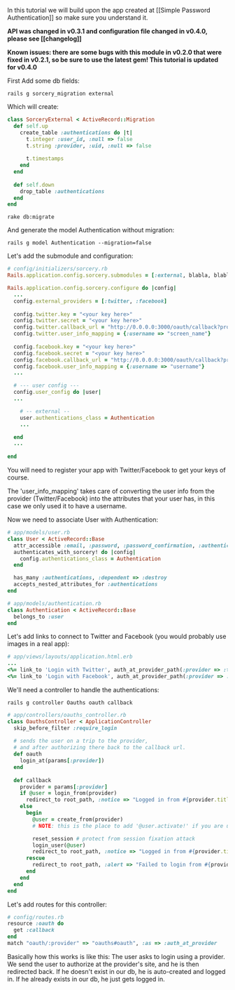 In this tutorial we will build upon the app created at [[Simple Password Authentication]] so make sure you understand it.

**API was changed in v0.3.1 and configuration file changed in v0.4.0, please see [[changelog]]**

**Known issues: there are some bugs with this module in v0.2.0 that were fixed in v0.2.1, so be sure to use the latest gem! This tutorial is updated for v0.4.0**

First Add some db fields:

    rails g sorcery_migration external


Which will create:

```ruby
class SorceryExternal < ActiveRecord::Migration
  def self.up
    create_table :authentications do |t|
      t.integer :user_id, :null => false
      t.string :provider, :uid, :null => false
    
      t.timestamps
    end
  end
    
  def self.down
    drop_table :authentications
  end
end
```

    rake db:migrate

And generate the model Authentication without migration:

    rails g model Authentication --migration=false

Let's add the submodule and configuration:

```ruby
# config/initializers/sorcery.rb
Rails.application.config.sorcery.submodules = [:external, blabla, blablu, ...]

Rails.application.config.sorcery.configure do |config|
  ...
  config.external_providers = [:twitter, :facebook]
      
  config.twitter.key = "<your key here>"
  config.twitter.secret = "<your key here>"
  config.twitter.callback_url = "http://0.0.0.0:3000/oauth/callback?provider=twitter"
  config.twitter.user_info_mapping = {:username => "screen_name"}
      
  config.facebook.key = "<your key here>"
  config.facebook.secret = "<your key here>"
  config.facebook.callback_url = "http://0.0.0.0:3000/oauth/callback?provider=facebook"
  config.facebook.user_info_mapping = {:username => "username"}
  ...

  # --- user config ---
  config.user_config do |user|
  ...

    # -- external --
    user.authentications_class = Authentication
    ...

  end
  ...
   
end
```

You will need to register your app with Twitter/Facebook to get your keys of course.

The 'user_info_mapping' takes care of converting the user info from the provider (Twitter/Facebook) into the attributes that your user has, in this case we only used it to have a username.

Now we need to associate User with Authentication:

```ruby
# app/models/user.rb
class User < ActiveRecord::Base
  attr_accessible :email, :password, :password_confirmation, :authentications_attributes
  authenticates_with_sorcery! do |config|
    config.authentications_class = Authentication
  end

  has_many :authentications, :dependent => :destroy
  accepts_nested_attributes_for :authentications
end
```

```ruby
# app/models/authentication.rb
class Authentication < ActiveRecord::Base
  belongs_to :user
end
```

Let's add links to connect to Twitter and Facebook (you would probably use images in a real app):

```ruby
# app/views/layouts/application.html.erb
...
<%= link_to 'Login with Twitter', auth_at_provider_path(:provider => :twitter) %> | 
<%= link_to 'Login with Facebook', auth_at_provider_path(:provider => :facebook) %>
```

We'll need a controller to handle the authentications:

    rails g controller Oauths oauth callback

```ruby
# app/controllers/oauths_controller.rb
class OauthsController < ApplicationController
  skip_before_filter :require_login
      
  # sends the user on a trip to the provider,
  # and after authorizing there back to the callback url.
  def oauth
    login_at(params[:provider])
  end
      
  def callback
    provider = params[:provider]
    if @user = login_from(provider)
      redirect_to root_path, :notice => "Logged in from #{provider.titleize}!"
    else
      begin
        @user = create_from(provider)
        # NOTE: this is the place to add '@user.activate!' if you are using user_activation submodule

        reset_session # protect from session fixation attack
        login_user(@user)
        redirect_to root_path, :notice => "Logged in from #{provider.titleize}!"
      rescue
        redirect_to root_path, :alert => "Failed to login from #{provider.titleize}!"
      end
    end
  end
end
```

Let's add routes for this controller:

```ruby
# config/routes.rb
resource :oauth do
  get :callback
end
match "oauth/:provider" => "oauths#oauth", :as => :auth_at_provider
```

Basically how this works is like this:
The user asks to login using a provider. We send the user to authorize at the provider's site, and he is then redirected back. If he doesn't exist in our db, he is auto-created and logged in. If he already exists in our db, he just gets logged in.